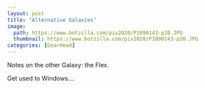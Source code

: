 ```yaml
---
layout: post
title: "Alternative Galaxies"
image:
  path: https://www.botzilla.com/pix2020/P1090143-p20.JPG
  thumbnail: https://www.botzilla.com/pix2020/P1090143-p20.JPG
categories: [GearHead]
---
```


Notes on the other Galaxy: the Flex.

<!--more-->

Get used to Windows....


